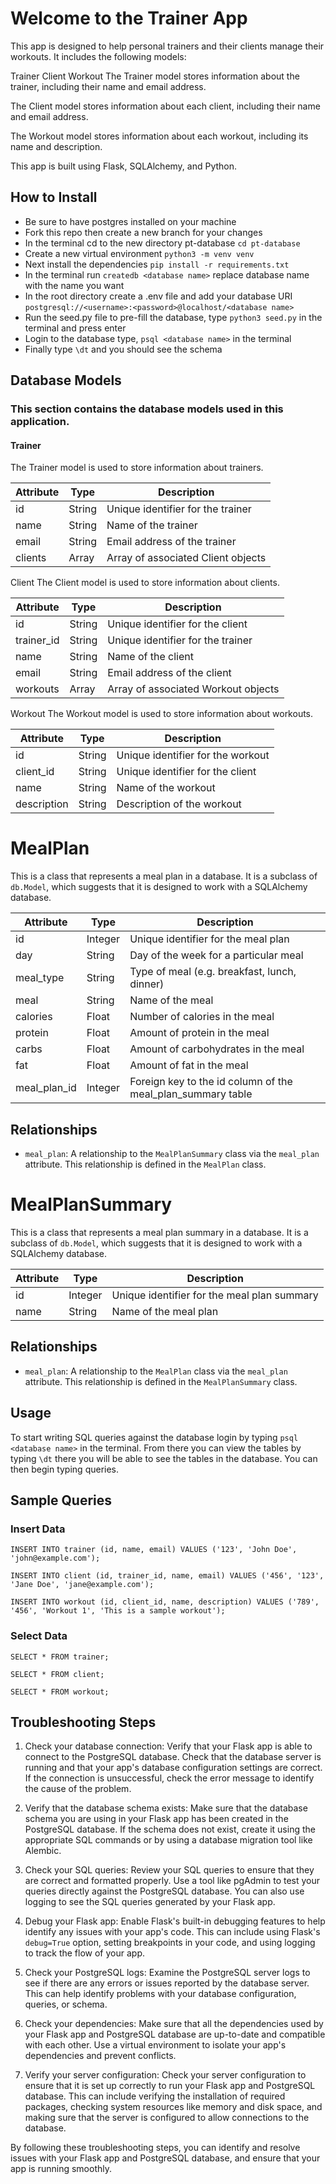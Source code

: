 # Welcome to the Trainer App
This app is designed to help personal trainers and their clients manage their workouts. It includes the following models:

Trainer
Client
Workout
The Trainer model stores information about the trainer, including their name and email address.

The Client model stores information about each client, including their name and email address.

The Workout model stores information about each workout, including its name and description.

This app is built using Flask, SQLAlchemy, and Python.

## How to Install
- Be sure to have postgres installed on your machine
- Fork this repo then create a new branch for your changes
- In the terminal cd to the new directory pt-database `cd pt-database`
- Create a new virtual environment `python3 -m venv venv`
- Next install the dependencies `pip install -r requirements.txt`
- In the terminal run `createdb <database name>` replace database name with the name you want
- In the root directory create a .env file and add your database URI `postgresql://<username>:<password>@localhost/<database name>`
- Run the seed.py file to pre-fill the database, type `python3 seed.py` in the terminal and press enter
- Login to the database type, `psql <database name>` in the terminal
- Finally type `\dt` and you should see the schema

## Database Models
### This section contains the database models used in this application.
#### Trainer
The Trainer model is used to store information about trainers.

| Attribute | Type | Description |
| ---------- | ------ | ------------------------------------ |
| id | String | Unique identifier for the trainer |
| name | String | Name of the trainer |
| email | String | Email address of the trainer |
| clients | Array | Array of associated Client objects |

Client
The Client model is used to store information about clients.

| Attribute | Type | Description |
| ---------- | ------ | ------------------------------------ |
| id | String | Unique identifier for the client |
| trainer_id | String | Unique identifier for the trainer |
| name | String | Name of the client |
| email | String | Email address of the client |
| workouts | Array | Array of associated Workout objects |

Workout
The Workout model is used to store information about workouts.

| Attribute | Type | Description |
| ---------- | ------ | ------------------------------------ |
| id | String | Unique identifier for the workout |
| client_id | String | Unique identifier for the client |
| name | String | Name of the workout |
| description| String | Description of the workout |

# MealPlan

This is a class that represents a meal plan in a database. It is a subclass of `db.Model`, which suggests that it is designed to work with a SQLAlchemy database.

| Attribute | Type | Description |
| ---------- | ------ | ------------------------------------ |
| id | Integer | Unique identifier for the meal plan |
| day | String | Day of the week for a particular meal |
| meal_type | String | Type of meal (e.g. breakfast, lunch, dinner) |
| meal | String | Name of the meal |
| calories | Float | Number of calories in the meal |
| protein | Float | Amount of protein in the meal |
| carbs | Float | Amount of carbohydrates in the meal |
| fat | Float | Amount of fat in the meal |
| meal_plan_id | Integer | Foreign key to the id column of the meal_plan_summary table |

## Relationships

* `meal_plan`: A relationship to the `MealPlanSummary` class via the `meal_plan` attribute. This relationship is defined in the `MealPlan` class.


# MealPlanSummary

This is a class that represents a meal plan summary in a database. It is a subclass of `db.Model`, which suggests that it is designed to work with a SQLAlchemy database.

| Attribute | Type | Description |
| ---------- | ------ | ------------------------------------ |
| id | Integer | Unique identifier for the meal plan summary |
| name | String | Name of the meal plan |

## Relationships

* `meal_plan`: A relationship to the `MealPlan` class via the `meal_plan` attribute. This relationship is defined in the `MealPlanSummary` class.


## Usage
To start writing SQL queries against the database login by typing `psql <database name>` in the terminal. From there you can view the tables by typing
`\dt` there you will be able to see the tables in the database. You can then begin typing queries.

## Sample Queries

### Insert Data
`INSERT INTO trainer (id, name, email) VALUES ('123', 'John Doe', 'john@example.com');`

`INSERT INTO client (id, trainer_id, name, email) VALUES ('456', '123', 'Jane Doe', 'jane@example.com');`

`INSERT INTO workout (id, client_id, name, description) VALUES ('789', '456', 'Workout 1', 'This is a sample workout');`

### Select Data
`SELECT * FROM trainer;`

`SELECT * FROM client;`

`SELECT * FROM workout;`

## Troubleshooting Steps

1. Check your database connection: Verify that your Flask app is able to connect to the PostgreSQL database. Check that the database server is running and that your app's database configuration settings are correct. If the connection is unsuccessful, check the error message to identify the cause of the problem.

2. Verify that the database schema exists: Make sure that the database schema you are using in your Flask app has been created in the PostgreSQL database. If the schema does not exist, create it using the appropriate SQL commands or by using a database migration tool like Alembic.

3. Check your SQL queries: Review your SQL queries to ensure that they are correct and formatted properly. Use a tool like pgAdmin to test your queries directly against the PostgreSQL database. You can also use logging to see the SQL queries generated by your Flask app.

4. Debug your Flask app: Enable Flask's built-in debugging features to help identify any issues with your app's code. This can include using Flask's `debug=True` option, setting breakpoints in your code, and using logging to track the flow of your app.

5. Check your PostgreSQL logs: Examine the PostgreSQL server logs to see if there are any errors or issues reported by the database server. This can help identify problems with your database configuration, queries, or schema.

6. Check your dependencies: Make sure that all the dependencies used by your Flask app and PostgreSQL database are up-to-date and compatible with each other. Use a virtual environment to isolate your app's dependencies and prevent conflicts.

7. Verify your server configuration: Check your server configuration to ensure that it is set up correctly to run your Flask app and PostgreSQL database. This can include verifying the installation of required packages, checking system resources like memory and disk space, and making sure that the server is configured to allow connections to the database.

By following these troubleshooting steps, you can identify and resolve issues with your Flask app and PostgreSQL database, and ensure that your app is running smoothly.
